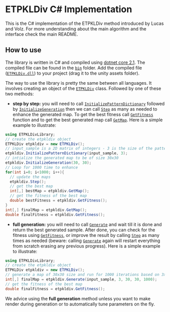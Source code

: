 # ETPKLDiv C# Implementation

This is the C# implementation of the ETPKLDiv method introduced by Lucas and Volz. For more understanding about the main algorithm and the interface check the main README.

## How to use
The library is written in C# and compiled using [dotnet core 2.1](https://docs.microsoft.com/en-us/dotnet/core/tutorials/). The compiled file can be found in the [`bin`](https://github.com/amidos2006/ETPKLDiv/tree/master/C%23/bin) folder. Add the compiled file ([`ETPKLDiv.dll`](https://github.com/amidos2006/ETPKLDiv/blob/master/C%23/bin/ETPKLDiv.dll)) to your project (drag it to the unity assets folder).

The way to use the library is pretty the same between all languages. It involves creating an object of the [`ETPKLDiv`](https://github.com/amidos2006/ETPKLDiv/blob/master/C%23/code/ETPKLDiv.cs) class. Followed by one of these two methods:

- **step by step:** you will need to call [`InitializePatternDictionary`](https://github.com/amidos2006/ETPKLDiv/blob/master/C%23/code/ETPKLDiv.cs#L24) followed by [`InitializeGeneration`](https://github.com/amidos2006/ETPKLDiv/blob/master/C%23/code/ETPKLDiv.cs#L38) then we can call [`Step`](https://github.com/amidos2006/ETPKLDiv/blob/master/C%23/code/ETPKLDiv.cs#L57) as many as needed to enhance the generated map. To get the best fitness call [`GetFitness`](https://github.com/amidos2006/ETPKLDiv/blob/master/C%23/code/ETPKLDiv.cs#L71) function and to get the best generated map call [`GetMap`](https://github.com/amidos2006/ETPKLDiv/blob/master/C%23/code/ETPKLDiv.cs#L79). Here is a simple example to illustrate:

```cs
using ETPKLDivLibrary;
// create the etpkldiv object
ETPKLDiv etpkldiv = new ETPKLDiv();
// input_sample is a 2D matrix of integers - 3 is the size of the pattern being sampled
etpkldiv.InitializePatternDictionary(input_sample, 3);
// intialize the generated map to be of size 30x30
etpkldiv.InitializeGeneration(30, 30);
// Loop for 1000 time to enhance
for(int i=0; i<1000; i++){
  // update the maps
  etpkldiv.Step();
  // get the best map
  int[,] bestMap = etpkldiv.GetMap();
  // get the fitness of the best map
  double bestFitness = etpkldiv.GetFitness();
}
int[,] finalMap = etpkldiv.GetMap();
double finalFitness = etpkldiv.GetFitness();
```

- **full generation:** you will need to call [`Generate`](https://github.com/amidos2006/ETPKLDiv/blob/master/C%23/code/ETPKLDiv.cs#L134) and wait till it is done and return the best generated sample. After done, you can check for the fitness using [`GetFitness`](https://github.com/amidos2006/ETPKLDiv/blob/master/C%23/code/ETPKLDiv.cs#L171), or improve the result by calling [`Step`](https://github.com/amidos2006/ETPKLDiv/blob/master/C%23/code/ETPKLDiv.cs#L38) as many times as needed (beware: calling [`Generate`](https://github.com/amidos2006/ETPKLDiv/blob/master/C%23/code/ETPKLDiv.cs#L134) again will restart everything from scratch erasing any previous progress). Here is a simple example to illustrate:

```cs
using ETPKLDivLibrary;
// create the etpkldiv object
ETPKLDiv etpkldiv = new ETPKLDiv();
// generate a map of 30x30 size and run for 1000 iterations based on 3x3 tile patterns from the 2D input_sample
int[,] finalMap = etpkldiv.Generate(input_sample, 3, 30, 30, 1000);
// get the fitness of the best map
double finalFitness = etpkldiv.GetFitness();
```

We advice using the **full generation** method unless you want to make render during generation or to automatically tune parameters on the fly.
